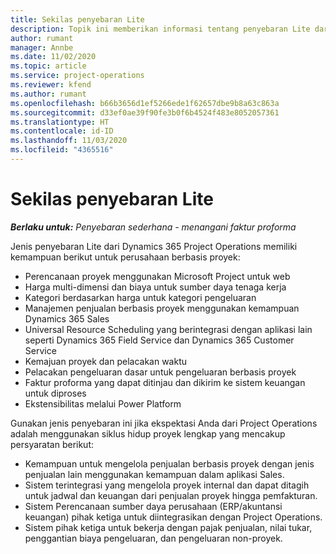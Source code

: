 ```yaml
---
title: Sekilas penyebaran Lite
description: Topik ini memberikan informasi tentang penyebaran Lite dari Dynamics 365 Project Operations.
author: rumant
manager: Annbe
ms.date: 11/02/2020
ms.topic: article
ms.service: project-operations
ms.reviewer: kfend
ms.author: rumant
ms.openlocfilehash: b66b3656d1ef5266ede1f62657dbe9b8a63c863a
ms.sourcegitcommit: d33ef0ae39f90fe3b0f6b4524f483e8052057361
ms.translationtype: HT
ms.contentlocale: id-ID
ms.lasthandoff: 11/03/2020
ms.locfileid: "4365516"
---
```

# <a name="lite-deployment-overview"></a>Sekilas penyebaran Lite

_**Berlaku untuk:** Penyebaran sederhana - menangani faktur proforma_

Jenis penyebaran Lite dari Dynamics 365 Project Operations memiliki kemampuan berikut untuk perusahaan berbasis proyek:

- Perencanaan proyek menggunakan Microsoft Project untuk web
- Harga multi-dimensi dan biaya untuk sumber daya tenaga kerja
- Kategori berdasarkan harga untuk kategori pengeluaran
- Manajemen penjualan berbasis proyek menggunakan kemampuan Dynamics 365 Sales
- Universal Resource Scheduling yang berintegrasi dengan aplikasi lain seperti Dynamics 365 Field Service dan Dynamics 365 Customer Service
- Kemajuan proyek dan pelacakan waktu
- Pelacakan pengeluaran dasar untuk pengeluaran berbasis proyek
- Faktur proforma yang dapat ditinjau dan dikirim ke sistem keuangan untuk diproses
- Ekstensibilitas melalui Power Platform

Gunakan jenis penyebaran ini jika ekspektasi Anda dari Project Operations adalah menggunakan siklus hidup proyek lengkap yang mencakup persyaratan berikut:

- Kemampuan untuk mengelola penjualan berbasis proyek dengan jenis penjualan lain menggunakan kemampuan dalam aplikasi Sales.
- Sistem terintegrasi yang mengelola proyek internal dan dapat ditagih untuk jadwal dan keuangan dari penjualan proyek hingga pemfakturan.
- Sistem Perencanaan sumber daya perusahaan (ERP/akuntansi keuangan) pihak ketiga untuk diintegrasikan dengan Project Operations.
- Sistem pihak ketiga untuk bekerja dengan pajak penjualan, nilai tukar, penggantian biaya pengeluaran, dan pengeluaran non-proyek.
